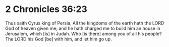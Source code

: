 # 2 Chronicles 36:23

Thus saith Cyrus king of Persia, All the kingdoms of the earth hath the LORD God of heaven given me; and he hath charged me to build him an house in Jerusalem, which [is] in Judah. Who [is there] among you of all his people? The LORD his God [be] with him, and let him go up.